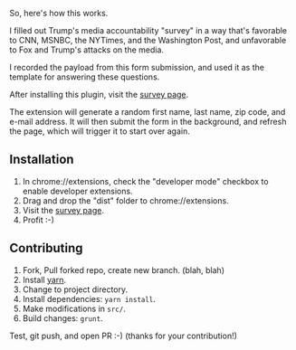 So, here's how this works. 

I filled out Trump's media accountability "survey" in a way that's favorable to
CNN, MSNBC, the NYTimes, and the Washington Post, and unfavorable to Fox and Trump's attacks on the media.

I recorded the payload from this form submission, and used it as the template for answering these questions.

After installing this plugin, visit the [survey page](https://action.donaldjtrump.com/mainstream-media-accountability-survey/).

The extension will generate a random first name, last name, zip code, and e-mail address.
It will then submit the form in the background, and refresh the page, which will trigger it to start over again.

## Installation

1. In chrome://extensions, check the "developer mode" checkbox to enable developer extensions.
2. Drag and drop the "dist" folder to chrome://extensions.
3. Visit the [survey page](https://action.donaldjtrump.com/mainstream-media-accountability-survey/).
4. Profit :-)

## Contributing

1. Fork, Pull forked repo, create new branch. (blah, blah)
2. Install [yarn](https://yarnpkg.com/en/).
3. Change to project directory.
4. Install dependencies: `yarn install`.
5. Make modifications in `src/`.
6. Build changes: `grunt`.

Test, git push, and open PR :-) (thanks for your contribution!)
